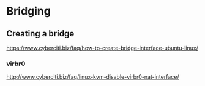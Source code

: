 # Bridging

## Creating a bridge

https://www.cyberciti.biz/faq/how-to-create-bridge-interface-ubuntu-linux/



### virbr0
http://www.cyberciti.biz/faq/linux-kvm-disable-virbr0-nat-interface/

